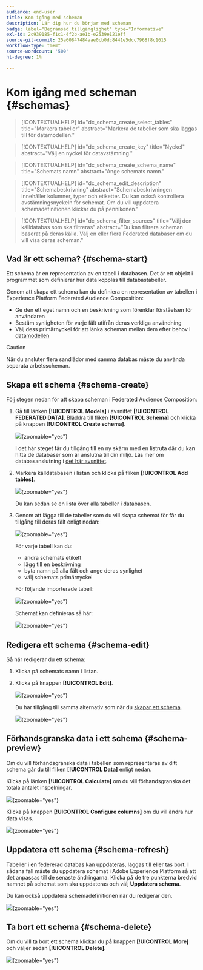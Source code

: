 ```yaml
---
audience: end-user
title: Kom igång med scheman
description: Lär dig hur du börjar med scheman
badge: label="Begränsad tillgänglighet" type="Informative"
exl-id: 2c939185-f1c1-4f2b-ae1b-e2539e121eff
source-git-commit: 25a60847484aae0cb0dc8441e5dcc7968f8c1615
workflow-type: tm+mt
source-wordcount: '500'
ht-degree: 1%

---
```


# Kom igång med scheman {#schemas}

>[!CONTEXTUALHELP]
>id="dc_schema_create_select_tables"
>title="Markera tabeller"
>abstract="Markera de tabeller som ska läggas till för datamodellen."

>[!CONTEXTUALHELP]
>id="dc_schema_create_key"
>title="Nyckel"
>abstract="Välj en nyckel för datavstämning."

>[!CONTEXTUALHELP]
>id="dc_schema_create_schema_name"
>title="Schemats namn"
>abstract="Ange schemats namn."


>[!CONTEXTUALHELP]
>id="dc_schema_edit_description"
>title="Schemabeskrivning"
>abstract="Schemabeskrivningen innehåller kolumner, typer och etiketter. Du kan också kontrollera avstämningsnyckeln för schemat. Om du vill uppdatera schemadefinitionen klickar du på pennikonen."

>[!CONTEXTUALHELP]
>id="dc_schema_filter_sources"
>title="Välj den källdatabas som ska filtreras"
>abstract="Du kan filtrera scheman baserat på deras källa. Välj en eller flera Federated databaser om du vill visa deras scheman."

## Vad är ett schema? {#schema-start}

Ett schema är en representation av en tabell i databasen. Det är ett objekt i programmet som definierar hur data kopplas till databastabeller.

Genom att skapa ett schema kan du definiera en representation av tabellen i Experience Platform Federated Audience Composition:

* Ge den ett eget namn och en beskrivning som förenklar förståelsen för användaren
* Bestäm synligheten för varje fält utifrån deras verkliga användning
* Välj dess primärnyckel för att länka scheman mellan dem efter behov i [datamodellen](../data-management/gs-models.md#data-model-start)

>[!CAUTION]
>
>När du ansluter flera sandlådor med samma databas måste du använda separata arbetsscheman.
>

## Skapa ett schema {#schema-create}

Följ stegen nedan för att skapa scheman i Federated Audience Composition:

1. Gå till länken **[!UICONTROL Models]** i avsnittet **[!UICONTROL FEDERATED DATA]**. Bläddra till fliken **[!UICONTROL Schema]** och klicka på knappen **[!UICONTROL Create schema]**.

   ![](assets/schema_create.png){zoomable="yes"}

   I det här steget får du tillgång till en ny skärm med en listruta där du kan hitta de databaser som är anslutna till din miljö. Läs mer om databasanslutning i [det här avsnittet](../connections/connections.md#connections-fdb).

1. Markera källdatabasen i listan och klicka på fliken **[!UICONTROL Add tables]**.

   ![](assets/schema_tables.png){zoomable="yes"}

   Du kan sedan se en lista över alla tabeller i databasen.

1. Genom att lägga till de tabeller som du vill skapa schemat för får du tillgång till deras fält enligt nedan:

   ![](assets/schema_fields.png){zoomable="yes"}

   För varje tabell kan du:

   * ändra schemats etikett
   * lägg till en beskrivning
   * byta namn på alla fält och ange deras synlighet
   * välj schemats primärnyckel

   För följande importerade tabell:

   ![](assets/schema_lumaorder.png){zoomable="yes"}

   Schemat kan definieras så här:

   ![](assets/schema_lumaorders.png){zoomable="yes"}

## Redigera ett schema {#schema-edit}

Så här redigerar du ett schema:

1. Klicka på schemats namn i listan.

1. Klicka på knappen **[!UICONTROL Edit]**.

   ![](assets/schema_edit.png){zoomable="yes"}

   Du har tillgång till samma alternativ som när du [skapar ett schema](#schema-create).

   ![](assets/schema_edit_orders.png){zoomable="yes"}


## Förhandsgranska data i ett schema {#schema-preview}

Om du vill förhandsgranska data i tabellen som representeras av ditt schema går du till fliken **[!UICONTROL Data]** enligt nedan.

Klicka på länken **[!UICONTROL Calculate]** om du vill förhandsgranska det totala antalet inspelningar.

![](assets/schema_data.png){zoomable="yes"}

Klicka på knappen **[!UICONTROL Configure columns]** om du vill ändra hur data visas.

![](assets/schema_columns.png){zoomable="yes"}


## Uppdatera ett schema {#schema-refresh}

Tabeller i en federerad databas kan uppdateras, läggas till eller tas bort. I sådana fall måste du uppdatera schemat i Adobe Experience Platform så att det anpassas till de senaste ändringarna. Klicka på de tre punkterna bredvid namnet på schemat som ska uppdateras och välj **Uppdatera schema**.

Du kan också uppdatera schemadefinitionen när du redigerar den.

![](assets/schema_refresh.png){zoomable="yes"}


## Ta bort ett schema {#schema-delete}

Om du vill ta bort ett schema klickar du på knappen **[!UICONTROL More]** och väljer sedan **[!UICONTROL Delete]**.

![](assets/schema_delete.png){zoomable="yes"}
